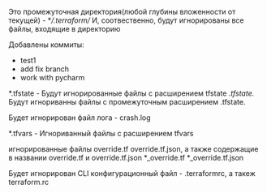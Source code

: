 Это промежуточная директория(любой глубины вложенности от текущей) - **/.terraform/*
И, соотвественно, будут игнорированы все файлы, входящие в директорию

Добавлены коммиты:
- test1
- add fix branch 
- work with pycharm

*.tfstate - Будут игнорированные файлы с расширением tfstate
*.tfstate.*  Будут игнориванны файлы с промежуточным расширением .tfstate. 

Будет игнорирован файл лога  - crash.log

*.tfvars - Игнориванный файлы с расширением tfvars

игнорированные файлы override.tf override.tf.json, 
а также содержащие в названии override.tf и override.tf.json 
*_override.tf
*_override.tf.json

Будет игнорирован CLI конфигурационный файл  - .terraformrc, а такеж terraform.rc

